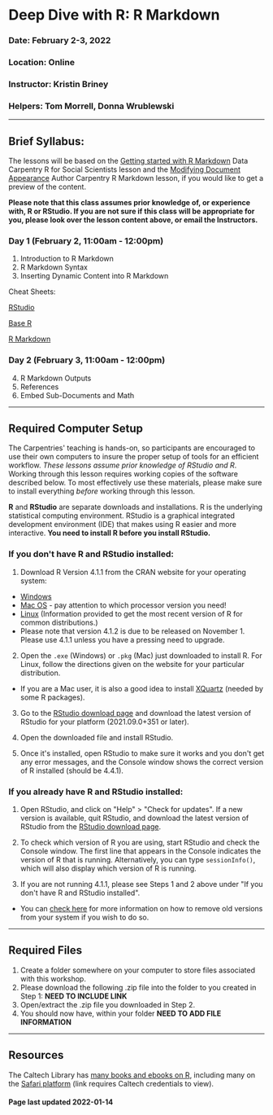 <!-- page last updated 2019-03-04T15:00:48-08:00 -->

# Deep Dive with R: R Markdown

### Date: February 2-3, 2022

### Location: Online

### Instructor: Kristin Briney

### Helpers: Tom Morrell, Donna Wrublewski

---

## Brief Syllabus:

The lessons will be based on the
[Getting started with R Markdown](https://datacarpentry.org/R-ecology-lesson/index.html)
Data Carpentry R for Social Scientists lesson and the [Modifying Document Appearance](https://authorcarpentry.github.io/executable-documents-rstudio/02-modifying-appearance.html) Author Carpentry R Markdown lesson, if you would like to get a preview of the content.

**Please note that this class assumes prior knowledge of, or experience with, R or RStudio. If you are not sure if this
class will be appropriate for you, please look over the lesson content above, or email the Instructors.**

### Day 1 (February 2, 11:00am - 12:00pm)

1. Introduction to R Markdown
2. R Markdown Syntax
3. Inserting Dynamic Content into R Markdown 

Cheat Sheets:

[RStudio](https://www.rstudio.com/resources/cheatsheets/#ide)

[Base R](http://github.com/rstudio/cheatsheets/raw/master/base-r.pdf)

[R Markdown](https://raw.githubusercontent.com/rstudio/cheatsheets/main/rmarkdown.pdf)

### Day 2 (February 3, 11:00am - 12:00pm)

4. R Markdown Outputs
5. References
6. Embed Sub-Documents and Math


---

## Required Computer Setup

The Carpentries' teaching is hands-on, so participants are encouraged to use
their own computers to insure the proper setup of tools for an efficient
workflow. *These lessons assume prior knowledge of RStudio and R*. Working through this lesson requires working copies of the software described
below. To most effectively use these materials, please make sure to install
everything *before* working through this lesson.

**R** and **RStudio** are separate downloads and installations. R is the
underlying statistical computing environment. RStudio is a graphical integrated
development environment (IDE) that makes using R easier and more interactive.
**You need to install R before you install RStudio.**

### If you don't have R and RStudio installed:

1. Download R Version 4.1.1 from the CRAN website for your operating system:
  * [Windows](https://cran.r-project.org/bin/windows/base/release.htm)
  * [Mac OS](https://cran.r-project.org/bin/macosx/) - pay attention to which processor version you need!
  * [Linux](https://cloud.r-project.org/bin/linux) (Information provided to get the most recent version of R for common distributions.)
  * Please note that version 4.1.2 is due to be released on November 1. Please use 4.1.1 unless you have a pressing need to upgrade.

2. Open the `.exe` (Windows) or `.pkg` (Mac) just downloaded to install R. For Linux, follow the
directions given on the website for your particular distribution.
  * If you are a Mac user, it is also a good idea to install [XQuartz](https://www.xquartz.org/) (needed by some R packages).

3. Go to the [RStudio download page](https://www.rstudio.com/products/rstudio/download/#download) and
download the latest version of RStudio for your platform (2021.09.0+351 or later).

4. Open the downloaded file and install RStudio.

5. Once it's installed, open RStudio to make sure it works and you don't get any error messages, and the Console window shows the
correct version of R installed (should be 4.4.1).


### If you already have R and RStudio installed:

1. Open RStudio, and click on "Help" > "Check for updates". If a new version is
available, quit RStudio, and download the latest version of RStudio from the
[RStudio download page](https://www.rstudio.com/products/rstudio/download/#download).

2. To check which version of R you are using, start RStudio and check the Console window. The first line that appears in the Console indicates the version of R that is running. Alternatively, you can type `sessionInfo()`, which will also display which version of R is running.

3. If you are not running 4.1.1, please see Steps 1 and 2 above under "If you don't have R and RStudio installed".
  * You can [check here](https://cran.r-project.org/bin/windows/base/rw-FAQ.html#How-do-I-UNinstall-R_003f) for more information on how to remove old versions from your system if you wish to do so.

---

## Required Files

1. Create a folder somewhere on your computer to store files associated with this workshop.
2. Please download the following .zip file into the folder to you created in Step 1: **NEED TO INCLUDE LINK**
3. Open/extract the .zip file you downloaded in Step 2.
4. You should now have, within your folder **NEED TO ADD FILE INFORMATION**

---

## Resources

The Caltech Library has [many books and ebooks on R](https://search.ebscohost.com/login.aspx?direct=true&AuthType=ip,sso&bquery=R+programming&cli0=FT1&clv0=Y&type=1&searchMode=And&site=eds-live&scope=site&custid=s8984125&groupid=main&profile=eds), including many on the [Safari platform](https://search.ebscohost.com/login.aspx?direct=true&AuthType=ip,sso&db=cat08655a&AN=clc.873aa4f7.3003.456e.afec.8f394b2ad7ce&site=eds-live&scope=site&custid=s8984125&groupid=main&profile=eds) (link requires Caltech credentials to view).

#### Page last updated 2022-01-14